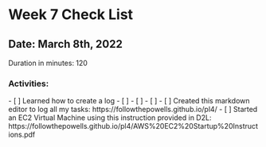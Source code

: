 # Week 7 Check List
<h2>Date: March 8th, 2022</h2>
Duration in minutes: 120<br>
<h3>Activities:</h3>
- [ ] Learned how to create a log
- [ ] 
- [ ] 
- [ ] - [ ] Created this markdown editor to log all my tasks:  https://followthepowells.github.io/pl4/
- [ ] Started an EC2 Virtual Machine using this instruction provided in D2L: https://followthepowells.github.io/pl4/AWS%20EC2%20Startup%20Instructions.pdf
